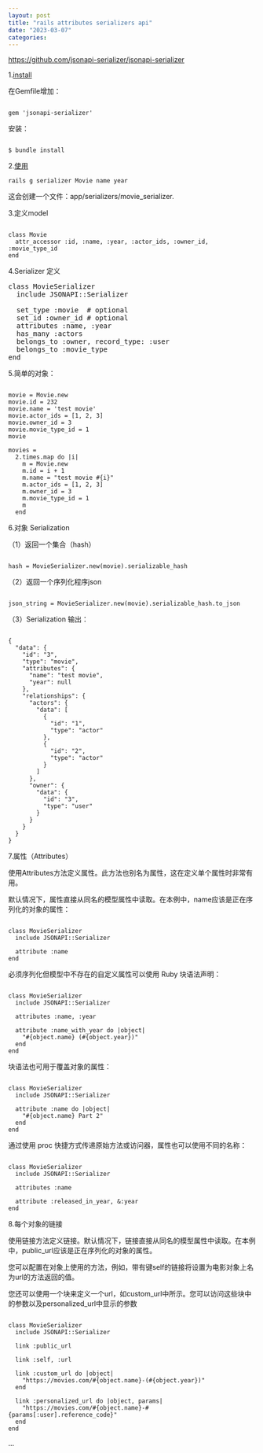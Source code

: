```yaml
---
layout: post
title: "rails attributes serializers api"
date: "2023-03-07"
categories: 
---
```

<p><a href="https://github.com/jsonapi-serializer/jsonapi-serializer">https://github.com/jsonapi-serializer/jsonapi-serializer</a></p>

<p>1.<a href="https://github.com/jsonapi-serializer/jsonapi-serializer#installation">install</a></p>

<p>在Gemfile增加：</p>

<pre>
<code>
gem &#39;jsonapi-serializer&#39;</code></pre>

<p>安装：</p>

<pre>
<code>
$ bundle install</code></pre>

<p>2.<a href="https://github.com/jsonapi-serializer/jsonapi-serializer#rails-generator">使用</a></p>

<pre>
<code>rails g serializer Movie name year</code></pre>

<p>这会创建一个文件：app/serializers/movie_serializer.</p>

<p>3.定义model</p>

<pre>
<code>
class Movie
  attr_accessor :id, :name, :year, :actor_ids, :owner_id, :movie_type_id
end</code></pre>

<p>4.Serializer 定义</p>

<pre>
class MovieSerializer
  include JSONAPI::Serializer

  set_type :movie  # optional
  set_id :owner_id # optional
  attributes :name, :year
  has_many :actors
  belongs_to :owner, record_type: :user
  belongs_to :movie_type
end</pre>

<p>5.简单的对象：</p>

<pre>
<code>
movie = Movie.new
movie.id = 232
movie.name = &#39;test movie&#39;
movie.actor_ids = [1, 2, 3]
movie.owner_id = 3
movie.movie_type_id = 1
movie

movies =
  2.times.map do |i|
    m = Movie.new
    m.id = i + 1
    m.name = &quot;test movie #{i}&quot;
    m.actor_ids = [1, 2, 3]
    m.owner_id = 3
    m.movie_type_id = 1
    m
  end</code></pre>

<p>6.对象 Serialization</p>

<p>（1）返回一个集合（hash）</p>

<pre>
<code>
hash = MovieSerializer.new(movie).serializable_hash</code></pre>

<p>（2）返回一个序列化程序json</p>

<pre>
<code>
json_string = MovieSerializer.new(movie).serializable_hash.to_json</code></pre>

<p>（3）Serialization 输出：</p>

<pre>
<code>
{
  &quot;data&quot;: {
    &quot;id&quot;: &quot;3&quot;,
    &quot;type&quot;: &quot;movie&quot;,
    &quot;attributes&quot;: {
      &quot;name&quot;: &quot;test movie&quot;,
      &quot;year&quot;: null
    },
    &quot;relationships&quot;: {
      &quot;actors&quot;: {
        &quot;data&quot;: [
          {
            &quot;id&quot;: &quot;1&quot;,
            &quot;type&quot;: &quot;actor&quot;
          },
          {
            &quot;id&quot;: &quot;2&quot;,
            &quot;type&quot;: &quot;actor&quot;
          }
        ]
      },
      &quot;owner&quot;: {
        &quot;data&quot;: {
          &quot;id&quot;: &quot;3&quot;,
          &quot;type&quot;: &quot;user&quot;
        }
      }
    }
  }
}</code></pre>

<p>7.属性（Attributes）</p>

<p>使用Attributes方法定义属性。此方法也别名为属性，这在定义单个属性时非常有用。</p>

<p>默认情况下，属性直接从同名的模型属性中读取。在本例中，name应该是正在序列化的对象的属性：</p>

<pre>
<code>
class MovieSerializer
  include JSONAPI::Serializer

  attribute :name
end</code></pre>

<p>必须序列化但模型中不存在的自定义属性可以使用 Ruby 块语法声明：</p>

<pre>
<code>
class MovieSerializer
  include JSONAPI::Serializer

  attributes :name, :year

  attribute :name_with_year do |object|
    &quot;#{object.name} (#{object.year})&quot;
  end
end</code></pre>

<p>块语法也可用于覆盖对象的属性：</p>

<pre>
<code>
class MovieSerializer
  include JSONAPI::Serializer

  attribute :name do |object|
    &quot;#{object.name} Part 2&quot;
  end
end</code></pre>

<p>通过使用 proc 快捷方式传递原始方法或访问器，属性也可以使用不同的名称：</p>

<pre>
<code>
class MovieSerializer
  include JSONAPI::Serializer

  attributes :name

  attribute :released_in_year, &amp;:year
end</code></pre>

<p>8.每个对象的链接</p>

<p>使用链接方法定义链接。默认情况下，链接直接从同名的模型属性中读取。在本例中，public_url应该是正在序列化的对象的属性。</p>

<p>您可以配置在对象上使用的方法，例如，带有键self的链接将设置为电影对象上名为url的方法返回的值。</p>

<p>您还可以使用一个块来定义一个url，如custom_url中所示。您可以访问这些块中的参数以及personalized_url中显示的参数</p>

<pre>
<code>
class MovieSerializer
  include JSONAPI::Serializer

  link :public_url

  link :self, :url

  link :custom_url do |object|
    &quot;https://movies.com/#{object.name}-(#{object.year})&quot;
  end

  link :personalized_url do |object, params|
    &quot;https://movies.com/#{object.name}-#{params[:user].reference_code}&quot;
  end
end</code></pre>

<p>...</p>

